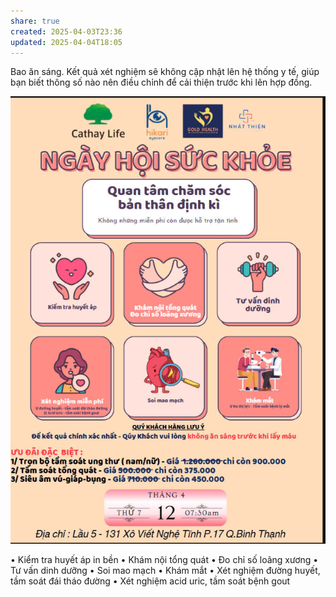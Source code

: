 ```yaml
---
share: true
created: 2025-04-03T23:36
updated: 2025-04-04T18:05
---
```

Bao ăn sáng. Kết quả xét nghiệm sẽ không cập nhật lên hệ thống y tế, giúp bạn biết thông số nào nên điều chỉnh để cải thiện trước khi lên hợp đồng.

![Khám sức khoẻ.png](../../assets/attachments/Kh%C3%A1m%20s%E1%BB%A9c%20kho%E1%BA%BB.png)

• Kiểm tra huyết áp in bền
• Khám nội tổng quát
• Đo chỉ số loãng xương
• Tư vấn dinh dưỡng
• Soi mao mạch
• Khám mắt
• Xét nghiệm đường huyết, tầm soát đái tháo đường
• Xét nghiệm acid uric, tầm soát bệnh gout